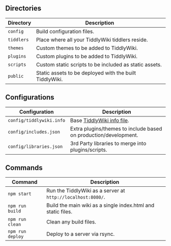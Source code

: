 ## Directories

| Directory  | Description |
|------------|-------------|
| `config`   | Build configuration files. |
| `tiddlers` | Place where all your TiddlyWiki tiddlers reside. |
| `themes`   | Custom themes to be added to TiddlyWiki. |
| `plugins`  | Custom plugins to be added to TiddlyWiki. |
| `scripts`  | Custom static scripts to be included as static assets. |
| `public`   | Static assets to be deployed with the built TiddlyWiki. |

## Configurations


| Configuration            | Description |
|--------------------------|-------------|
| `config/tiddlywiki.info` | Base [TiddlyWiki info file](http://tiddlywiki.com/#TiddlyWikiFolders). |
| `config/includes.json`   | Extra plugins/themes to include based on production/development. |
| `config/libraries.json`  | 3rd Party libraries to merge into plugins/scripts. |

## Commands

| Command          | Description |
|------------------|-------------|
| `npm start`      | Run the TiddlyWiki as a server at `http://localhost:8080/`. |
| `npm run build`  | Build the main wiki as a single index.html and static files. |
| `npm run clean`  | Clean any build files. |
| `npm run deploy` | Deploy to a server via rsync. |
